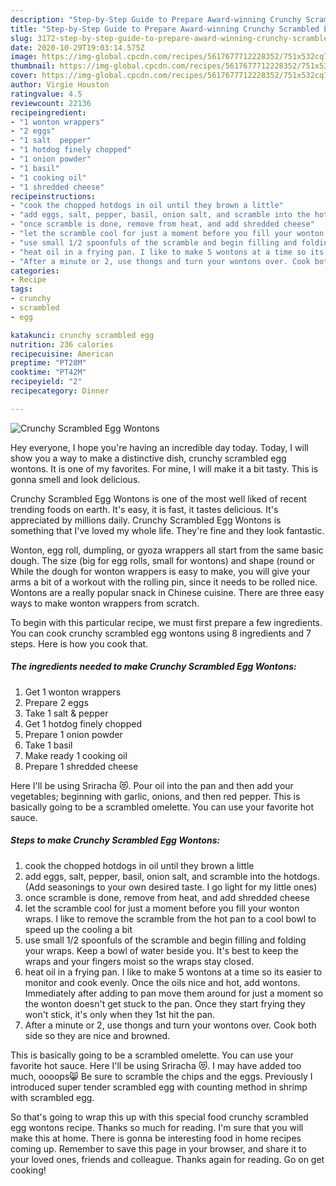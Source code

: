 ```yaml
---
description: "Step-by-Step Guide to Prepare Award-winning Crunchy Scrambled Egg Wontons"
title: "Step-by-Step Guide to Prepare Award-winning Crunchy Scrambled Egg Wontons"
slug: 3172-step-by-step-guide-to-prepare-award-winning-crunchy-scrambled-egg-wontons
date: 2020-10-29T19:03:14.575Z
image: https://img-global.cpcdn.com/recipes/5617677712228352/751x532cq70/crunchy-scrambled-egg-wontons-recipe-main-photo.jpg
thumbnail: https://img-global.cpcdn.com/recipes/5617677712228352/751x532cq70/crunchy-scrambled-egg-wontons-recipe-main-photo.jpg
cover: https://img-global.cpcdn.com/recipes/5617677712228352/751x532cq70/crunchy-scrambled-egg-wontons-recipe-main-photo.jpg
author: Virgie Houston
ratingvalue: 4.5
reviewcount: 22136
recipeingredient:
- "1 wonton wrappers"
- "2 eggs"
- "1 salt  pepper"
- "1 hotdog finely chopped"
- "1 onion powder"
- "1 basil"
- "1 cooking oil"
- "1 shredded cheese"
recipeinstructions:
- "cook the chopped hotdogs in oil until they brown a little"
- "add eggs, salt, pepper, basil, onion salt, and scramble into the hotdogs. (Add seasonings to your own desired taste. I go light for my little ones)"
- "once scramble is done, remove from heat, and add shredded cheese"
- "let the scramble cool for just a moment before you fill your wonton wraps. I like to remove the scramble from the hot pan to a cool bowl to speed up the cooling a bit"
- "use small 1/2 spoonfuls of the scramble and begin filling and folding your wraps. Keep a bowl of water beside you. It&#39;s best to keep the wraps and your fingers moist so the wraps stay closed."
- "heat oil in a frying pan. I like to make 5 wontons at a time so its easier to monitor and cook evenly. Once the oils nice and hot, add wontons. Immediately after adding to pan move them around for just a moment so the wonton doesn&#39;t get stuck to the pan. Once they start frying they won&#39;t stick, it&#39;s only when they 1st hit the pan."
- "After a minute or 2, use thongs and turn your wontons over. Cook both side so they are nice and browned."
categories:
- Recipe
tags:
- crunchy
- scrambled
- egg

katakunci: crunchy scrambled egg 
nutrition: 236 calories
recipecuisine: American
preptime: "PT28M"
cooktime: "PT42M"
recipeyield: "2"
recipecategory: Dinner

---
```



![Crunchy Scrambled Egg Wontons](https://img-global.cpcdn.com/recipes/5617677712228352/751x532cq70/crunchy-scrambled-egg-wontons-recipe-main-photo.jpg)

Hey everyone, I hope you're having an incredible day today. Today, I will show you a way to make a distinctive dish, crunchy scrambled egg wontons. It is one of my favorites. For mine, I will make it a bit tasty. This is gonna smell and look delicious.

Crunchy Scrambled Egg Wontons is one of the most well liked of recent trending foods on earth. It's easy, it is fast, it tastes delicious. It's appreciated by millions daily. Crunchy Scrambled Egg Wontons is something that I've loved my whole life. They're fine and they look fantastic.

Wonton, egg roll, dumpling, or gyoza wrappers all start from the same basic dough. The size (big for egg rolls, small for wontons) and shape (round or While the dough for wonton wrappers is easy to make, you will give your arms a bit of a workout with the rolling pin, since it needs to be rolled nice. Wontons are a really popular snack in Chinese cuisine. There are three easy ways to make wonton wrappers from scratch.


To begin with this particular recipe, we must first prepare a few ingredients. You can cook crunchy scrambled egg wontons using 8 ingredients and 7 steps. Here is how you cook that.

<!--inarticleads1-->

##### The ingredients needed to make Crunchy Scrambled Egg Wontons:

1. Get 1 wonton wrappers
1. Prepare 2 eggs
1. Take 1 salt &amp; pepper
1. Get 1 hotdog finely chopped
1. Prepare 1 onion powder
1. Take 1 basil
1. Make ready 1 cooking oil
1. Prepare 1 shredded cheese


Here I&#39;ll be using Sriracha 😻. Pour oil into the pan and then add your vegetables; beginning with garlic, onions, and then red pepper. This is basically going to be a scrambled omelette. You can use your favorite hot sauce. 

<!--inarticleads2-->

##### Steps to make Crunchy Scrambled Egg Wontons:

1. cook the chopped hotdogs in oil until they brown a little
1. add eggs, salt, pepper, basil, onion salt, and scramble into the hotdogs. (Add seasonings to your own desired taste. I go light for my little ones)
1. once scramble is done, remove from heat, and add shredded cheese
1. let the scramble cool for just a moment before you fill your wonton wraps. I like to remove the scramble from the hot pan to a cool bowl to speed up the cooling a bit
1. use small 1/2 spoonfuls of the scramble and begin filling and folding your wraps. Keep a bowl of water beside you. It&#39;s best to keep the wraps and your fingers moist so the wraps stay closed.
1. heat oil in a frying pan. I like to make 5 wontons at a time so its easier to monitor and cook evenly. Once the oils nice and hot, add wontons. Immediately after adding to pan move them around for just a moment so the wonton doesn&#39;t get stuck to the pan. Once they start frying they won&#39;t stick, it&#39;s only when they 1st hit the pan.
1. After a minute or 2, use thongs and turn your wontons over. Cook both side so they are nice and browned.


This is basically going to be a scrambled omelette. You can use your favorite hot sauce. Here I&#39;ll be using Sriracha 😻. I may have added too much, oooops😸 Be sure to scramble the chips and the eggs. Previously I introduced super tender scrambled egg with counting method in shrimp with scrambled egg. 

So that's going to wrap this up with this special food crunchy scrambled egg wontons recipe. Thanks so much for reading. I'm sure that you will make this at home. There is gonna be interesting food in home recipes coming up. Remember to save this page in your browser, and share it to your loved ones, friends and colleague. Thanks again for reading. Go on get cooking!
